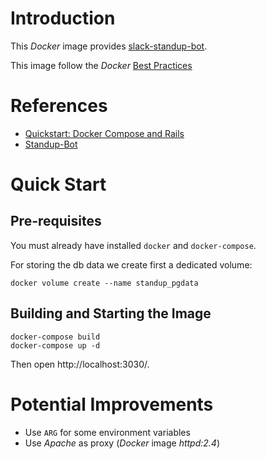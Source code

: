 # Introduction

This _Docker_ image provides [slack-standup-bot](http://www.sofetch.io/products/standup-bot-open-source).

This image follow the _Docker_ [Best Practices](https://docs.docker.com/engine/userguide/eng-image/dockerfile_best-practices/)


# References

 * [Quickstart: Docker Compose and Rails](https://docs.docker.com/compose/rails/)
 * [Standup-Bot](https://github.com/sofetch/slack-standup-bot)


# Quick Start

## Pre-requisites

You must already have installed `docker` and `docker-compose`.

For storing the db data we create first a dedicated volume:

```
docker volume create --name standup_pgdata
```

## Building and Starting the Image

```
docker-compose build
docker-compose up -d
```

Then open http://localhost:3030/.

# Potential Improvements

 * Use `ARG` for some environment variables
 * Use _Apache_ as proxy (_Docker_ image _httpd:2.4_)
